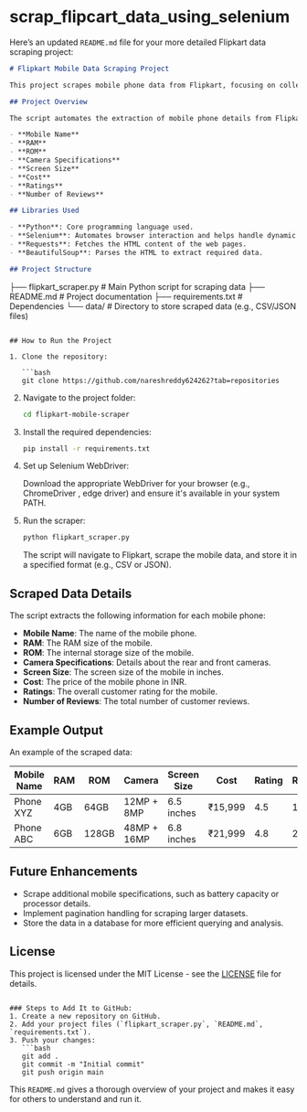 # scrap_flipcart_data_using_selenium

Here’s an updated `README.md` file for your more detailed Flipkart data scraping project:

```markdown
# Flipkart Mobile Data Scraping Project

This project scrapes mobile phone data from Flipkart, focusing on collecting various details about each mobile phone, including its specifications and reviews.

## Project Overview

The script automates the extraction of mobile phone details from Flipkart using Python, Selenium, Requests, and BeautifulSoup. The data extracted includes:

- **Mobile Name**
- **RAM**
- **ROM**
- **Camera Specifications**
- **Screen Size**
- **Cost**
- **Ratings**
- **Number of Reviews**

## Libraries Used

- **Python**: Core programming language used.
- **Selenium**: Automates browser interaction and helps handle dynamic web content.
- **Requests**: Fetches the HTML content of the web pages.
- **BeautifulSoup**: Parses the HTML to extract required data.

## Project Structure

```
├── flipkart_scraper.py     # Main Python script for scraping data
├── README.md               # Project documentation
├── requirements.txt        # Dependencies
└── data/                   # Directory to store scraped data (e.g., CSV/JSON files)
```

## How to Run the Project

1. Clone the repository:

   ```bash
   git clone https://github.com/nareshreddy624262?tab=repositories
   ```

2. Navigate to the project folder:

   ```bash
   cd flipkart-mobile-scraper
   ```

3. Install the required dependencies:

   ```bash
   pip install -r requirements.txt
   ```

4. Set up Selenium WebDriver:
   
   Download the appropriate WebDriver for your browser (e.g., ChromeDriver , edge driver) and ensure it's available in your system PATH.

5. Run the scraper:

   ```bash
   python flipkart_scraper.py
   ```

   The script will navigate to Flipkart, scrape the mobile data, and store it in a specified format (e.g., CSV or JSON).

## Scraped Data Details

The script extracts the following information for each mobile phone:

- **Mobile Name**: The name of the mobile phone.
- **RAM**: The RAM size of the mobile.
- **ROM**: The internal storage size of the mobile.
- **Camera Specifications**: Details about the rear and front cameras.
- **Screen Size**: The screen size of the mobile in inches.
- **Cost**: The price of the mobile phone in INR.
- **Ratings**: The overall customer rating for the mobile.
- **Number of Reviews**: The total number of customer reviews.

## Example Output

An example of the scraped data:

| Mobile Name      | RAM   | ROM   | Camera        | Screen Size | Cost   | Rating | Reviews |
|------------------|-------|-------|---------------|-------------|--------|--------|---------|
| Phone XYZ        | 4GB   | 64GB  | 12MP + 8MP    | 6.5 inches  | ₹15,999| 4.5    | 1,234   |
| Phone ABC        | 6GB   | 128GB | 48MP + 16MP   | 6.8 inches  | ₹21,999| 4.8    | 2,345   |

## Future Enhancements

- Scrape additional mobile specifications, such as battery capacity or processor details.
- Implement pagination handling for scraping larger datasets.
- Store the data in a database for more efficient querying and analysis.

## License

This project is licensed under the MIT License - see the [LICENSE](LICENSE) file for details.
```

### Steps to Add It to GitHub:
1. Create a new repository on GitHub.
2. Add your project files (`flipkart_scraper.py`, `README.md`, `requirements.txt`).
3. Push your changes:
   ```bash
   git add .
   git commit -m "Initial commit"
   git push origin main
   ```

This `README.md` gives a thorough overview of your project and makes it easy for others to understand and run it.
